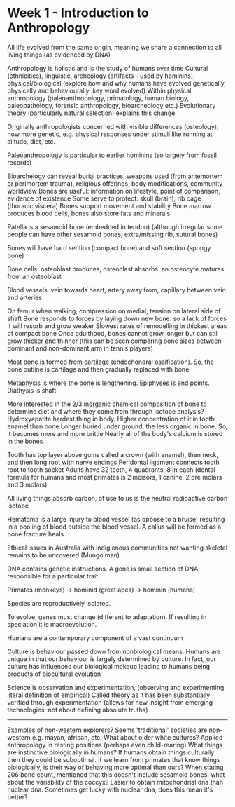 <!-- SPDX-License-Identifier: zlib-acknowledgement -->
# Week 1 - Introduction to Anthropology
All life evolved from the same origin, meaning we share a connection to all living things (as evidenced by DNA)

Anthropology is holistic and is the study of humans over time
Cultural (ethnicities), linguistic, archeology (artifacts - used by hominins), physical/biological (explore how and why humans have evolved genetically, physically and behaviourally; key word evolved)
Within physical anthropology (paleoanthropology, primatology, human biology, paleopathology, forensic anthropology, bioarcheology etc.)
Evolutionary theory (particularly natural selection) explains this change

Originally anthropologists concerned with visible differences (osteology), now more genetic, e.g. physical responses under stimuli like running at alitude, diet, etc. 

Paleoanthropology is particular to earlier hominins (so largely from fossil records)

Bioarchelogy can reveal burial practices, weapons used (from antemortem or perimortem trauma), religious offerings, body modifications, community worldview
Bones are useful: information on lifestyle, point of comparison, evidence of existence
Some serve to protect: skull (brain), rib cage (thoracic viscera)
Bones support movement and stability
Bone marrow produces blood cells, bones also store fats and minerals

Patella is a sesamoid bone (embedded in tendon) (although irregular some people can have other sesamoid bones, extra/missing rib, sutural bones) 

Bones will have hard section (compact bone) and soft section (spongy bone)

Bone cells: osteoblast produces, osteoclast absorbs. an osteocyte matures from an osteoblast

Blood vessels: vein towards heart, artery away from, capillary between vein and arteries

On femur when walking, compression on medial, tension on lateral side of shaft
Bone responds to forces by laying down new bone. so a lack of forces it will resorb and grow weaker
Slowest rates of remodelling in thickest areas of compact bone
Once adulthood, bones cannot grow longer but can still grow thicker and thinner (this can be seen comparing bone sizes between dominant and non-dominant arm in tennis players)

Most bone is formed from cartilage (endochondral ossification). So, the bone outline is cartilage and then gradually replaced with bone

Metaphysis is where the bone is lengthening. Epiphyses is end points. Diathysis is shaft

More interested in the 2/3 inorganic chemical composition of bone to determine diet and where they came from through isotope analysis?
Hydroxyapatite hardest thing in body. Higher concentration of it in tooth enamel than bone
Longer buried under ground, the less organic in bone. So, it becomes more and more brittle 
Nearly all of the body's calcium is stored in the bones

Tooth has top layer above gums called a crown (with enamel), then neck, and then long root with nerve endings
Peridontal ligament connects tooth root to tooth socket
Adults have 32 teeth, 4 quadrants, 8 in each (dental formula for humans and most primates is 2 incisors, 1 canine, 2 pre molars and 3 molars)

All living things absorb carbon, of use to us is the neutral radioactive carbon isotope

Hematoma is a large injury to blood vessel (as oppose to a bruise) resulting in a pooling of blood outside the blood vessel.
A callus will be formed as a bone fracture heals

Ethical issues in Australia with indigienous communities not wanting skeletal remains to be uncovered (Mungo man)

DNA contains genetic instructions. 
A gene is small section of DNA responsible for a particular trait.

Primates (monkeys) -> hominid (great apes) -> hominin (humans)

Species are reproductively isolated. 

To evolve, genes must change (different to adaptation). If resulting in speciation it is macroevolution.

Humans are a contemporary component of a vast continuum

Culture is behaviour passed down from nonbiological means. 
Humans are unique in that our behaviour is largely determined by culture. 
In fact, our culture has influenced our biological makeup leading to humans being products of biocultural evolution

Science is observation and experimentation, (observing and experimenting literal definition of empirical)
Called theory as it has been substantially verified through experimentation (allows for new insight from emerging technologies; not about defining absolute truths)

-----------------------------------
Examples of non-western explorers?
Seems 'traditional' societies are non-western e.g. mayan, african, etc. What about older white cultures?
Applied anthropology in resting positions (perhaps even child-rearing) 
What things are instinctive biologically in humans?
If humans obtain things culturally then they could be suboptimal. if we learn from primates that know things biologically, is their way of behaving more optimal than ours?
When stating 206 bone count, mentioned that this doesn't include sesamoid bones. what about the variability of the coccyx?
Easier to obtain mitochondrial dna than nuclear dna. Sometimes get lucky with nuclear dna, does this mean it's better?
